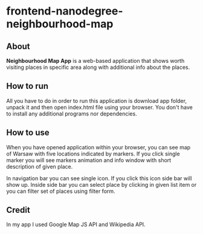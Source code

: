 # frontend-nanodegree-neighbourhood-map

## About
**Neighbourhood Map App** is a web-based application that shows worth visiting
places  in specific area along with additional info about the places.

## How to run
All you have to do in order to run this application is download app folder,
unpack it and then open index.html file using your browser. You don't have to
install any additional programs nor dependencies.

## How to use
When you have opened application within your browser, you can see map of Warsaw
with five locations indicated by markers. If you click single marker you will
see markers animation and info window with short description of given place.

In navigation bar you can see single icon. If you click this icon side bar will
show up. Inside side bar you can select place by clicking in given list item or
you can filter set of places using filter form.  

## Credit
In my app I used Google Map JS API and Wikipedia API.
